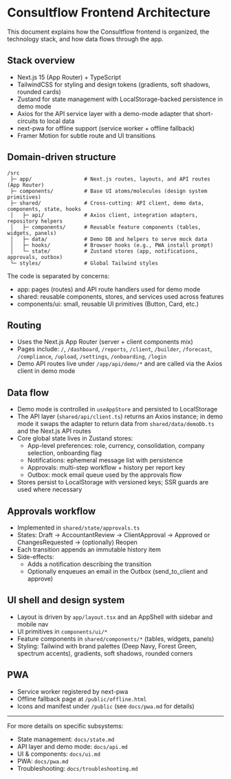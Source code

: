 # Consultflow Frontend Architecture

This document explains how the Consultflow frontend is organized, the technology stack, and how data flows through the app.

## Stack overview

- Next.js 15 (App Router) + TypeScript
- TailwindCSS for styling and design tokens (gradients, soft shadows, rounded cards)
- Zustand for state management with LocalStorage-backed persistence in demo mode
- Axios for the API service layer with a demo-mode adapter that short-circuits to local data
- next-pwa for offline support (service worker + offline fallback)
- Framer Motion for subtle route and UI transitions

## Domain-driven structure

```
/src
 ├─ app/                 # Next.js routes, layouts, and API routes (App Router)
 ├─ components/          # Base UI atoms/molecules (design system primitives)
 ├─ shared/              # Cross-cutting: API client, demo data, components, state, hooks
 │   ├─ api/             # Axios client, integration adapters, repository helpers
 │   ├─ components/      # Reusable feature components (tables, widgets, panels)
 │   ├─ data/            # Demo DB and helpers to serve mock data
 │   ├─ hooks/           # Browser hooks (e.g., PWA install prompt)
 │   └─ state/           # Zustand stores (app, notifications, approvals, outbox)
 └─ styles/              # Global Tailwind styles
```

The code is separated by concerns:
- app: pages (routes) and API route handlers used for demo mode
- shared: reusable components, stores, and services used across features
- components/ui: small, reusable UI primitives (Button, Card, etc.)

## Routing

- Uses the Next.js App Router (server + client components mix)
- Pages include: `/`, `/dashboard`, `/reports`, `/client`, `/builder`, `/forecast`, `/compliance`, `/upload`, `/settings`, `/onboarding`, `/login`
- Demo API routes live under `/app/api/demo/*` and are called via the Axios client in demo mode

## Data flow

- Demo mode is controlled in `useAppStore` and persisted to LocalStorage
- The API layer (`shared/api/client.ts`) returns an Axios instance; in demo mode it swaps the adapter to return data from `shared/data/demoDb.ts` and the Next.js API routes
- Core global state lives in Zustand stores:
  - App-level preferences: role, currency, consolidation, company selection, onboarding flag
  - Notifications: ephemeral message list with persistence
  - Approvals: multi-step workflow + history per report key
  - Outbox: mock email queue used by the approvals flow
- Stores persist to LocalStorage with versioned keys; SSR guards are used where necessary

## Approvals workflow

- Implemented in `shared/state/approvals.ts`
- States: Draft → AccountantReview → ClientApproval → Approved or ChangesRequested → (optionally) Reopen
- Each transition appends an immutable history item
- Side-effects:
  - Adds a notification describing the transition
  - Optionally enqueues an email in the Outbox (send_to_client and approve)

## UI shell and design system

- Layout is driven by `app/layout.tsx` and an AppShell with sidebar and mobile nav
- UI primitives in `components/ui/*`
- Feature components in `shared/components/*` (tables, widgets, panels)
- Styling: Tailwind with brand palettes (Deep Navy, Forest Green, spectrum accents), gradients, soft shadows, rounded corners

## PWA

- Service worker registered by next-pwa
- Offline fallback page at `/public/offline.html`
- Icons and manifest under `/public` (see `docs/pwa.md` for details)

---

For more details on specific subsystems:
- State management: `docs/state.md`
- API layer and demo mode: `docs/api.md`
- UI & components: `docs/ui.md`
- PWA: `docs/pwa.md`
- Troubleshooting: `docs/troubleshooting.md`
